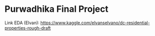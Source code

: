 # Purwadhika Final Project

Link EDA (Elvan): https://www.kaggle.com/elvanselvano/dc-residential-properties-rough-draft
